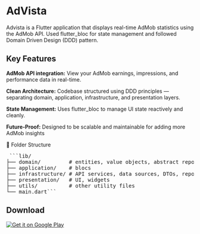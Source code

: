 # AdVista

Advista is a Flutter application that displays real-time AdMob statistics using the AdMob API. Used flutter_bloc for state management and followed Domain Driven Design (DDD) pattern.

## Key Features

**AdMob API integration:** View your AdMob earnings, impressions, and performance data in real-time.

**Clean Architecture:** Codebase structured using DDD principles — separating domain, application, infrastructure, and presentation layers.

**State Management:** Uses flutter_bloc to manage UI state reactively and cleanly.

**Future-Proof:** Designed to be scalable and maintainable for adding more AdMob insights

📁 Folder Structure
<pre> ```lib/
├── domain/         # entities, value objects, abstract repositories
├── application/    # blocs
├── infrastructure/ # API services, data sources, DTOs, repository implementations
├── presentation/   # UI, widgets
├── utils/          # other utility files
└── main.dart``` </pre>

## Download
[![Get it on Google Play](https://play.google.com/intl/en_us/badges/static/images/badges/en_badge_web_generic.png)](https://play.google.com/store/apps/details?id=com.ngb.twoadvista)


